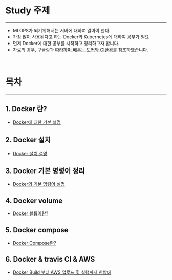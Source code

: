 # Study 주제

<hr/>

- MLOPS가 되기위해서는 서버에 대하여 알아야 한다.
- 가장 많이 사용된다고 하는 Docker와 Kubernetes에 대하여 공부가 필요
- 먼저 Docker에 대한 공부를 시작하고 정리하고자 합니다.
- 자료의 경우, 구글링과 [따라하며 배우는 도커와 CI환경](https://www.inflearn.com/course/%EB%94%B0%EB%9D%BC%ED%95%98%EB%A9%B0-%EB%B0%B0%EC%9A%B0%EB%8A%94-%EB%8F%84%EC%BB%A4-ci/dashboard)를 참조하였습니다.
</br>

# 목차

<hr/>

## 1. Docker 란?
- [Docker에 대한 기본 설명](https://github.com/heohyoyeong/DockerStudy/tree/main/1.%20What_is_Docker)
## 2. Docker 설치
- [Docker 설치 설명](https://github.com/heohyoyeong/DockerStudy/tree/main/2.%20Install_Docker)
## 3. Docker 기본 명령어 정리
- [Docker의 기본 명령어 설명](https://github.com/heohyoyeong/DockerStudy/tree/main/3.%20Docker_command)
## 4. Docker volume
- [Docker 볼륨이란?](https://github.com/heohyoyeong/DockerStudy/tree/main/4.%20Docker_Volume)
## 5. Docker compose
- [Docker Compose란?](https://github.com/heohyoyeong/DockerStudy/tree/main/5.%20Docker_Compose)
## 6. Docker & travis CI & AWS
- [Docker Build 부터 AWS 업로드 및 실행까지 한방에](https://github.com/heohyoyeong/docker-fullstack-app)

